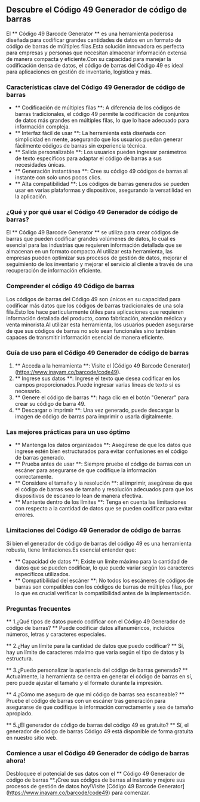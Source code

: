 ## Descubre el Código 49 Generador de código de barras

El ** Código 49 Barcode Generator ** es una herramienta poderosa diseñada para codificar grandes cantidades de datos en un formato de código de barras de múltiples filas.Esta solución innovadora es perfecta para empresas y personas que necesitan almacenar información extensa de manera compacta y eficiente.Con su capacidad para manejar la codificación densa de datos, el código de barras del Código 49 es ideal para aplicaciones en gestión de inventario, logística y más.

### Características clave del Código 49 Generador de código de barras

- ** Codificación de múltiples filas **: A diferencia de los códigos de barras tradicionales, el código 49 permite la codificación de conjuntos de datos más grandes en múltiples filas, lo que lo hace adecuado para información compleja.
- ** Interfaz fácil de usar **: La herramienta está diseñada con simplicidad en mente, asegurando que los usuarios puedan generar fácilmente códigos de barras sin experiencia técnica.
- ** Salida personalizable **: Los usuarios pueden ingresar parámetros de texto específicos para adaptar el código de barras a sus necesidades únicas.
- ** Generación instantánea **: Cree su código 49 códigos de barras al instante con solo unos pocos clics.
- ** Alta compatibilidad **: Los códigos de barras generados se pueden usar en varias plataformas y dispositivos, asegurando la versatilidad en la aplicación.

### ¿Qué y por qué usar el Código 49 Generador de código de barras?

El ** Código 49 Barcode Generator ** se utiliza para crear códigos de barras que pueden codificar grandes volúmenes de datos, lo cual es esencial para las industrias que requieren información detallada que se almacenan en un formato compacto.Al utilizar esta herramienta, las empresas pueden optimizar sus procesos de gestión de datos, mejorar el seguimiento de los inventario y mejorar el servicio al cliente a través de una recuperación de información eficiente.

### Comprender el código 49 Código de barras

Los códigos de barras del Código 49 son únicos en su capacidad para codificar más datos que los códigos de barras tradicionales de una sola fila.Esto los hace particularmente útiles para aplicaciones que requieren información detallada del producto, como fabricación, atención médica y venta minorista.Al utilizar esta herramienta, los usuarios pueden asegurarse de que sus códigos de barras no solo sean funcionales sino también capaces de transmitir información esencial de manera eficiente.

### Guía de uso para el Código 49 Generador de código de barras

1. ** Acceda a la herramienta **: Visite el [Código 49 Barcode Generator] (https://www.inayam.co/barcode/code49).
2. ** Ingrese sus datos **: Ingrese el texto que desea codificar en los campos proporcionados.Puede ingresar varias líneas de texto si es necesario.
3. ** Genere el código de barras **: haga clic en el botón "Generar" para crear su código de barra 49.
4. ** Descargar o imprimir **: Una vez generado, puede descargar la imagen de código de barras para imprimir o usarla digitalmente.

### Las mejores prácticas para un uso óptimo

- ** Mantenga los datos organizados **: Asegúrese de que los datos que ingrese estén bien estructurados para evitar confusiones en el código de barras generado.
- ** Prueba antes de usar **: Siempre pruebe el código de barras con un escáner para asegurarse de que codifique la información correctamente.
- ** Considere el tamaño y la resolución **: al imprimir, asegúrese de que el código de barras sea de tamaño y resolución adecuados para que los dispositivos de escaneo lo lean de manera efectiva.
- ** Mantente dentro de los límites **: Tenga en cuenta las limitaciones con respecto a la cantidad de datos que se pueden codificar para evitar errores.

### Limitaciones del Código 49 Generador de código de barras

Si bien el generador de código de barras del código 49 es una herramienta robusta, tiene limitaciones.Es esencial entender que:

- ** Capacidad de datos **: Existe un límite máximo para la cantidad de datos que se pueden codificar, lo que puede variar según los caracteres específicos utilizados.
- ** Compatibilidad del escáner **: No todos los escáneres de códigos de barras son compatibles con los códigos de barras de múltiples filas, por lo que es crucial verificar la compatibilidad antes de la implementación.

### Preguntas frecuentes

** 1.¿Qué tipos de datos puedo codificar con el Código 49 Generador de código de barras? **
Puede codificar datos alfanuméricos, incluidos números, letras y caracteres especiales.

** 2.¿Hay un límite para la cantidad de datos que puedo codificar? **
Sí, hay un límite de caracteres máximo que varía según el tipo de datos y la estructura.

** 3.¿Puedo personalizar la apariencia del código de barras generado? **
Actualmente, la herramienta se centra en generar el código de barras en sí, pero puede ajustar el tamaño y el formato durante la impresión.

** 4.¿Cómo me aseguro de que mi código de barras sea escaneable? **
Pruebe el código de barras con un escáner tras generación para asegurarse de que codifique la información correctamente y sea de tamaño apropiado.

** 5.¿El generador de código de barras del código 49 es gratuito? **
Sí, el generador de código de barras Código 49 está disponible de forma gratuita en nuestro sitio web.

### Comience a usar el Código 49 Generador de código de barras ahora!

Desbloquee el potencial de sus datos con el ** Código 49 Generador de código de barras **.¡Cree sus códigos de barras al instante y mejore sus procesos de gestión de datos hoy!Visite [Código 49 Barcode Generator] (https://www.inayam.co/barcode/code49) para comenzar.